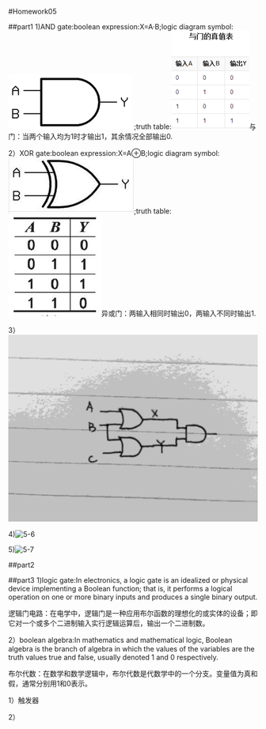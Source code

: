 #Homework05

##part1
1)AND gate:boolean expression:X=A·B;logic diagram symbol:![5-1](images/5-1.jpg) ;truth table:![5-2](images/5-2.jpg)与门：当两个输入均为1时才输出1，其余情况全部输出0.

2）XOR gate:boolean expression:X=A⊕B;logic diagram symbol:![5-3](images/5-3.jpg);truth table:![5-4](images/5-4.jpg)异或门：两输入相同时输出0，两输入不同时输出1.

3）![5-5](images/5-5.jpg)

4)![5-6](imgaes/5-6.jpg)

5)![5-7](images/5-7.jpg)

##part2

##part3
1)logic gate:In electronics, a logic gate is an idealized or physical device implementing a Boolean function; that is, it performs a logical operation on one or more binary inputs and produces a single binary output.

逻辑门电路：在电学中，逻辑门是一种应用布尔函数的理想化的或实体的设备；即它对一个或多个二进制输入实行逻辑运算后，输出一个二进制数。

2）boolean algebra:In mathematics and mathematical logic, Boolean algebra is the branch of algebra in which the values of the variables are the truth values true and false, usually denoted 1 and 0 respectively.

布尔代数：在数学和数学逻辑中，布尔代数是代数学中的一个分支。变量值为真和假，通常分别用1和0表示。

1）触发器

2）